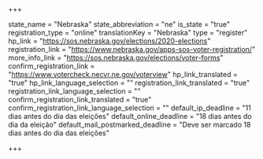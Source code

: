 +++

state_name = "Nebraska"
state_abbreviation = "ne"
is_state = "true"
registration_type = "online"
translationKey = "Nebraska"
type = "register"
hp_link = "https://sos.nebraska.gov/elections/2020-elections"
registration_link = "https://www.nebraska.gov/apps-sos-voter-registration/"
more_info_link = "https://sos.nebraska.gov/elections/voter-forms"
confirm_registration_link = "https://www.votercheck.necvr.ne.gov/voterview"
hp_link_translated = "true"
hp_link_language_selection = ""
registration_link_translated = "true"
registration_link_language_selection = ""
confirm_registration_link_translated = "true"
confirm_registration_link_language_selection = ""
default_ip_deadline = "11 dias antes do dia das eleições"
default_online_deadline = "18 dias antes do dia da eleição"
default_mail_postmarked_deadline = "Deve ser marcado 18 dias antes do dia das eleições"

+++